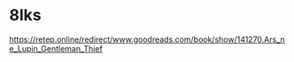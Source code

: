 # 8lks
https://retep.online/redirect/www.goodreads.com/book/show/141270.Ars_ne_Lupin_Gentleman_Thief

